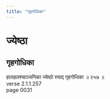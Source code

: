 ```yaml
---
title: "गृहगोधिका"
---
```


# ज्येष्ठा
## गृहगोधिका
हालहलश्चाञ्जनिका ज्येष्ठो स्याद् गृहगोधिका ॥ २५७ ॥<br />verse 2.1.1.257<br />page 0031

